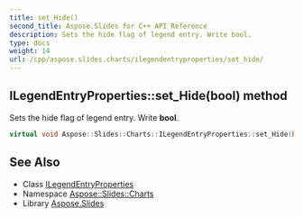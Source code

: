 ```yaml
---
title: set_Hide()
second_title: Aspose.Slides for C++ API Reference
description: Sets the hide flag of legend entry. Write bool.
type: docs
weight: 14
url: /cpp/aspose.slides.charts/ilegendentryproperties/set_hide/
---
```

## ILegendEntryProperties::set_Hide(bool) method


Sets the hide flag of legend entry. Write **bool**.

```cpp
virtual void Aspose::Slides::Charts::ILegendEntryProperties::set_Hide(bool value)=0
```

## See Also

* Class [ILegendEntryProperties](./)
* Namespace [Aspose::Slides::Charts](../)
* Library [Aspose.Slides](../../)